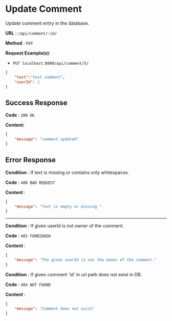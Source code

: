 # Update Comment

Update comment entry in the database.

**URL** : `/api/comment/:id/`

**Method** : `PUT `

**Request Example(s)**:

* `PUT localhost:8000/api/comment/5/`
  
```json
{
    "text":"test comment",
    "userId": 1
}
``````



## Success Response

**Code** : `200 OK`

**Content:**

```json
{
    "message": "comment updated"
}
```
## Error Response


**Condition** : If text is missing or contains only whitespaces.

**Code** : `400 BAD REQUEST`

**Content** :

```json
{
    "message": "Text is empty or missing "
}
```

<hr>

**Condition** : If given userId is not owner of the comment.

**Code** : `403 FORBIDDEN`

**Content** :

```json
{
    "message": "The given userId is not the owner of the comment."
}
```


**Condition** : If given  comment 'id' in url path does not exist in DB.

**Code** : `404 NOT FOUND`

**Content** :

```json
{
    "message": "Comment does not exist"
}
```